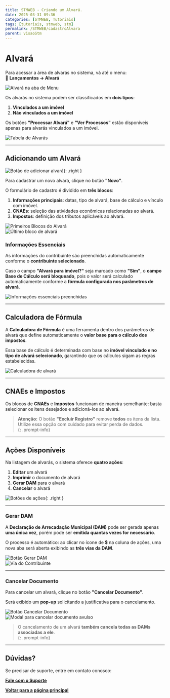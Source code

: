 ```yaml
---
title: STMWEB - Criando um Alvará.
date: 2025-03-31 09:36
categories: [STMWEB, Tutoriais]
tags: [tutoriais, stmweb, stm]
permalink: /STMWEB/cadastroAlvara
parent: visaoStm
---
```


# **Alvará**

Para acessar a área de alvarás no sistema, vá até o menu:  
📌 **Lançamentos → Alvará**  

![Alvará na aba de Menu](/assets/img/stm/cadastro-alvara/alvara1.jpg)  

Os alvarás no sistema podem ser classificados em **dois tipos**:  

1. **Vinculados a um imóvel**  
2. **Não vinculados a um imóvel**  

Os botões **"Processar Alvará"** e **"Ver Processos"** estão disponíveis apenas para alvarás vinculados a um imóvel.  

![Tabela de Alvarás](/assets/img/stm/cadastro-alvara/alvara2.jpg)  

---  

## **Adicionando um Alvará**  

![Botão de adicionar alvará](/assets/img/stm/cadastro-alvara/alvara3.jpg){: .right }  

Para cadastrar um novo alvará, clique no botão **"Novo"**.  

O formulário de cadastro é dividido em **três blocos**:  

1. **Informações principais**: datas, tipo de alvará, base de cálculo e vínculo com imóvel.  
2. **CNAEs**: seleção das atividades econômicas relacionadas ao alvará.  
3. **Impostos**: definição dos tributos aplicáveis ao alvará.  

![Primeiros Blocos do Alvará](/assets/img/stm/cadastro-alvara/alvara4.jpg)  
![Último bloco de alvará](/assets/img/stm/cadastro-alvara/alvara5.jpg)  

### **Informações Essenciais**  

As informações do contribuinte são preenchidas automaticamente conforme o **contribuinte selecionado**.  

Caso o campo **"Alvará para imóvel?"** seja marcado como **"Sim"**, o **campo Base de Cálculo será bloqueado**, pois o valor será calculado automaticamente conforme a **fórmula configurada nos parâmetros de alvará**.  

![Informações essenciais preenchidas](/assets/img/stm/cadastro-alvara/alvara6.jpg)  

---  

## **Calculadora de Fórmula**  

A **Calculadora de Fórmula** é uma ferramenta dentro dos parâmetros de alvará que define automaticamente o **valor base para o cálculo dos impostos**.  

Essa base de cálculo é determinada com base no **imóvel vinculado e no tipo de alvará selecionado**, garantindo que os cálculos sigam as regras estabelecidas.  

![Calculadora de alvará](/assets/img/stm/cadastro-alvara/alvara7.jpg)  

---  

## **CNAEs e Impostos**  

Os blocos de **CNAEs** e **Impostos** funcionam de maneira semelhante: basta selecionar os itens desejados e adicioná-los ao alvará.  

> **Atenção:** O botão **"Excluir Registro"** remove **todos** os itens da lista. Utilize essa opção com cuidado para evitar perda de dados.  
{: .prompt-info}  

---  

## **Ações Disponíveis**  

Na listagem de alvarás, o sistema oferece **quatro ações**:  

1. **Editar** um alvará  
2. **Imprimir** o documento de alvará  
3. **Gerar DAM** para o alvará  
4. **Cancelar** o alvará  

![Botões de ações](/assets/img/stm/cadastro-alvara/alvara8.jpg){: .right }  

---  

### **Gerar DAM**  

A **Declaração de Arrecadação Municipal (DAM)** pode ser gerada apenas **uma única vez**, porém pode ser **emitida quantas vezes for necessário**.  

O processo é automático: ao clicar no ícone de 💲 na coluna de ações, uma nova aba será aberta exibindo as **três vias da DAM**.  

![Botão Gerar DAM](/assets/img/stm/cadastro-avulso/avulso4.png)  
![Via do Contribuinte](/assets/img/stm/cadastro-avulso/avulso5.png)  

---  

### **Cancelar Documento**  

Para cancelar um alvará, clique no botão **"Cancelar Documento"**.  

Será exibido um **pop-up** solicitando a justificativa para o cancelamento.  

![Botão Cancelar Documento](/assets/img/stm/cadastro-avulso/avulso6.png)  
![Modal para cancelar documento avulso](/assets/img/stm/cadastro-avulso/avulso7.png)  

> O cancelamento de um alvará **também cancela todas as DAMs associadas a ele**.  
{: .prompt-info}  

---  

## **Dúvidas?**  

Se precisar de suporte, entre em contato conosco:  

**[Fale com o Suporte](https://api.whatsapp.com/send?phone=5586981417162&text=Ol%C3%A1%20%5BNome%20e%20Munic%C3%ADpio%5D,%20preciso%20de%20ajuda%20com%20%5Bdescri%C3%A7%C3%A3o%20breve%20do%20problema%5D.%20Voc%C3%AAs%20poderiam%20me%20orientar%20sobre%20como%20resolver%20ou%20indicar%20o%20setor%20respons%C3%A1vel?)**  

**[Voltar para a página principal](/STMWEB/visaoStm)**  
